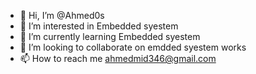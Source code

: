 - 👋 Hi, I’m @Ahmed0s
- 👀 I’m interested in Embedded syestem
- 🌱 I’m currently learning Embedded syestem
- 💞️ I’m looking to collaborate on emdded syestem works
- 📫 How to reach me ahmedmid346@gmail.com

<!---
Ahmed0s/Ahmed0s is a ✨ special ✨ repository because its `README.md` (this file) appears on your GitHub profile.
You can click the Preview link to take a look at your changes.
--->
